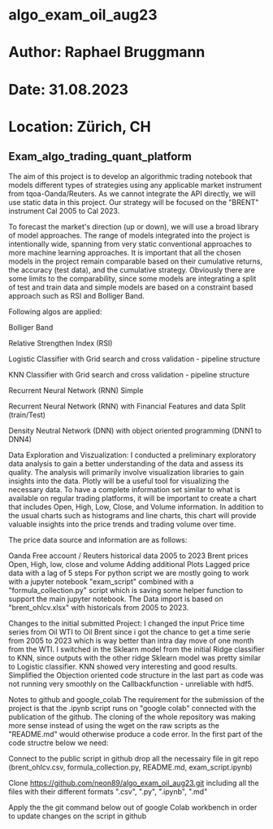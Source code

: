 # algo_exam_oil_aug23
# Author: Raphael Bruggmann
# Date: 31.08.2023
# Location: Zürich, CH


## Exam_algo_trading_quant_platform


The aim of this project is to develop an algorithmic trading notebook that models different types of strategies using any applicable market instrument from tqoa-Oanda/Reuters. As we cannot integrate the API directly, we will use static data in this project. Our strategy will be focused on the "BRENT" instrument Cal 2005 to Cal 2023.

To forecast the market's direction (up or down), we will use a broad library of model approaches. The range of models integrated into the project is intentionally wide, spanning from very static conventional approaches to more machine learning approaches. It is important that all the chosen models in the project remain comparable based on their cumulative returns, the accuracy (test data), and the cumulative strategy. Obviously there are some limits to the comparability, since some models are integrating a split of test and train data and simple models are based on a constraint based approach such as RSI and Bolliger Band.

Following algos are applied:

Bolliger Band

Relative Strengthen Index (RSI)

Logistic Classifier with Grid search and cross validation - pipeline structure

KNN Classifier with Grid search and cross validation - pipeline structure

Recurrent Neural Network (RNN) Simple

Recurrent Neural Network (RNN) with Financial Features and data Split (train/Test)

Density Neutral Network (DNN) with object oriented programming (DNN1 to DNN4)

Data Exploration and Viszualization: I conducted a preliminary exploratory data analysis to gain a better understanding of the data and assess its quality. The analysis will primarily involve visualization libraries to gain insights into the data. Plotly will be a useful tool for visualizing the necessary data. To have a complete information set similar to what is available on regular trading platforms, it will be important to create a chart that includes Open, High, Low, Close, and Volume information. In addition to the usual charts such as histograms and line charts, this chart will provide valuable insights into the price trends and trading volume over time.

The price data source and information are as follows:

Oanda Free account / Reuters historical data 2005 to 2023 Brent prices Open, High, low, close and volume Adding additional Plots Lagged price data with a lag of 5 steps For python script we are mostly going to work with a jupyter notebook "exam_script" combined with a "formula_collection.py" script which is saving some helper function to support the main jupyter notebook. The Data import is based on "brent_ohlcv.xlsx" with historicals from 2005 to 2023.

Changes to the initial submitted Project: I changed the input Price time series from Oil WTI to Oil Brent since i got the chance to get a time serie from 2005 to 2023 which is way better than intra day move of one month from the WTI. I switched in the Sklearn model from the initial Ridge classifier to KNN, since outputs with the other ridge Sklearn model was pretty similar to Logistic classifier. KNN showed very interesting and good results. Simplified the Objection oriented code structure in the last part as code was not running very smoothly on the Callbackfunction - unreliable with hdf5.

Notes to github and google_colab The requirement for the submission of the project is that the .ipynb script runs on "google colab" connected with the publication of the github. The cloning of the whole repository was making more sense instead of using the wget on the raw scripts as the "README.md" would otherwise produce a code error. In the first part of the code structre below we need:

Connect to the public script in github drop all the necessairy file in git repo (brent_ohlcv.csv, formula_collection.py, README.md, exam_script.ipynb)

Clone https://github.com/neon89/algo_exam_oil_aug23.git including all the files with their different formats ".csv", ".py", ".ipynb", ".md"

Apply the the git command below out of google Colab workbench in order to update changes on the script in github
